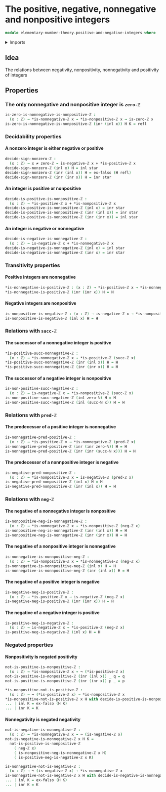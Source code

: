 # The positive, negative, nonnegative and nonpositive integers

```agda
module elementary-number-theory.positive-and-negative-integers where
```

<details><summary>Imports</summary>

```agda
open import elementary-number-theory.integers
open import elementary-number-theory.natural-numbers
open import elementary-number-theory.negative-integers
open import elementary-number-theory.nonnegative-integers
open import elementary-number-theory.nonpositive-integers
open import elementary-number-theory.positive-integers

open import foundation.action-on-identifications-functions
open import foundation.coproduct-types
open import foundation.dependent-pair-types
open import foundation.embeddings
open import foundation.empty-types
open import foundation.equality-coproduct-types
open import foundation.equivalences
open import foundation.function-types
open import foundation.homotopies
open import foundation.identity-types
open import foundation.injective-maps
open import foundation.negated-equality
open import foundation.negation
open import foundation.propositions
open import foundation.retractions
open import foundation.sections
open import foundation.sets
open import foundation.subtypes
open import foundation.transport-along-identifications
open import foundation.unit-type
open import foundation.universe-levels
```

</details>

## Idea

The relations between negativity, nonpositivity, nonnegativity and positivity of
integers

## Properties

### The only nonnegative and nonpositive integer is `zero-ℤ`

```agda
is-zero-is-nonnegative-is-nonpositive-ℤ :
  (x : ℤ) → *is-nonnegative-ℤ x → *is-nonpositive-ℤ x → is-zero-ℤ x
is-zero-is-nonnegative-is-nonpositive-ℤ (inr (inl x)) H K = refl
```

### Decidability properties

#### A nonzero integer is either negative or positive

```agda
decide-sign-nonzero-ℤ :
  (x : ℤ) → x ≠ zero-ℤ → is-negative-ℤ x + *is-positive-ℤ x
decide-sign-nonzero-ℤ (inl x) H = inl star
decide-sign-nonzero-ℤ (inr (inl x)) H = ex-falso (H refl)
decide-sign-nonzero-ℤ (inr (inr x)) H = inr star
```

#### An integer is positive or nonpositive

```agda
decide-is-positive-is-nonpositive-ℤ :
  (x : ℤ) → *is-positive-ℤ x + *is-nonpositive-ℤ x
decide-is-positive-is-nonpositive-ℤ (inl x) = inr star
decide-is-positive-is-nonpositive-ℤ (inr (inl x)) = inr star
decide-is-positive-is-nonpositive-ℤ (inr (inr x)) = inl star
```

#### An integer is negative or nonnegative

```agda
decide-is-negative-is-nonnegative-ℤ :
  (x : ℤ) → is-negative-ℤ x + *is-nonnegative-ℤ x
decide-is-negative-is-nonnegative-ℤ (inl x) = inl star
decide-is-negative-is-nonnegative-ℤ (inr x) = inr star
```

### Transitivity properties

#### Positive integers are nonnegative

```agda
*is-nonnegative-is-positive-ℤ : (x : ℤ) → *is-positive-ℤ x → *is-nonnegative-ℤ x
*is-nonnegative-is-positive-ℤ (inr (inr x)) H = H
```

#### Negative integers are nonpositive

```agda
is-nonpositive-is-negative-ℤ : (x : ℤ) → is-negative-ℤ x → *is-nonpositive-ℤ x
is-nonpositive-is-negative-ℤ (inl x) H = H
```

### Relations with `succ-ℤ`

#### The successor of a nonnegative integer is positive

```agda
*is-positive-succ-nonnegative-ℤ :
  (x : ℤ) → *is-nonnegative-ℤ x → *is-positive-ℤ (succ-ℤ x)
*is-positive-succ-nonnegative-ℤ (inr (inl x)) H = H
*is-positive-succ-nonnegative-ℤ (inr (inr x)) H = H
```

#### The successor of a negative integer is nonpositive

```agda
is-non-positive-succ-negative-ℤ :
  (x : ℤ) → is-negative-ℤ x → *is-nonpositive-ℤ (succ-ℤ x)
is-non-positive-succ-negative-ℤ (inl zero-ℕ) H = H
is-non-positive-succ-negative-ℤ (inl (succ-ℕ x)) H = H
```

### Relations with `pred-ℤ`

#### The predecessor of a positive integer is nonnegative

```agda
is-nonnegative-pred-positive-ℤ :
  (x : ℤ) → *is-positive-ℤ x → *is-nonnegative-ℤ (pred-ℤ x)
is-nonnegative-pred-positive-ℤ (inr (inr zero-ℕ)) H = H
is-nonnegative-pred-positive-ℤ (inr (inr (succ-ℕ x))) H = H
```

#### The predecessor of a nonnpositive integer is negative

```agda
is-negative-pred-nonpositive-ℤ :
  (x : ℤ) → *is-nonpositive-ℤ x → is-negative-ℤ (pred-ℤ x)
is-negative-pred-nonpositive-ℤ (inl x) H = H
is-negative-pred-nonpositive-ℤ (inr (inl x)) H = H
```

### Relations with `neg-ℤ`

#### The negative of a nonnegative integer is nonpositive

```agda
is-nonpositive-neg-is-nonnegative-ℤ :
  (x : ℤ) → *is-nonnegative-ℤ x → *is-nonpositive-ℤ (neg-ℤ x)
is-nonpositive-neg-is-nonnegative-ℤ (inr (inl x)) H = H
is-nonpositive-neg-is-nonnegative-ℤ (inr (inr x)) H = H
```

#### The negative of a nonpositive integer is nonnegative

```agda
is-nonnegative-is-nonnpositive-neg-ℤ :
  (x : ℤ) → *is-nonpositive-ℤ x → *is-nonnegative-ℤ (neg-ℤ x)
is-nonnegative-is-nonnpositive-neg-ℤ (inl x) H = H
is-nonnegative-is-nonnpositive-neg-ℤ (inr (inl x)) H = H
```

#### The negative of a positive integer is negative

```agda
is-negative-neg-is-positive-ℤ :
  (x : ℤ) → *is-positive-ℤ x → is-negative-ℤ (neg-ℤ x)
is-negative-neg-is-positive-ℤ (inr (inr x)) H = H
```

#### The negative of a negative integer is positive

```agda
is-positive-neg-is-negative-ℤ :
  (x : ℤ) → is-negative-ℤ x → *is-positive-ℤ (neg-ℤ x)
is-positive-neg-is-negative-ℤ (inl x) H = H
```

### Negated properties

#### Nonpositivity is negated positivity

```agda
not-is-positive-is-nonpositive-ℤ :
  (x : ℤ) → *is-nonpositive-ℤ x → ¬ (*is-positive-ℤ x)
not-is-positive-is-nonpositive-ℤ (inr (inl x)) _ q = q
not-is-positive-is-nonpositive-ℤ (inr (inr x)) p _ = p

*is-nonpositive-not-is-positive-ℤ :
  (x : ℤ) → ¬ (*is-positive-ℤ x) → *is-nonpositive-ℤ x
*is-nonpositive-not-is-positive-ℤ x H with decide-is-positive-is-nonpositive-ℤ x
... | inl K = ex-falso (H K)
... | inr K = K
```

#### Nonnegativity is negated negativity

```agda
not-is-negative-is-nonnegative-ℤ :
  (x : ℤ) → *is-nonnegative-ℤ x → ¬ (is-negative-ℤ x)
not-is-negative-is-nonnegative-ℤ x H K =
  not-is-positive-is-nonpositive-ℤ
    ( neg-ℤ x)
    ( is-nonpositive-neg-is-nonnegative-ℤ x H)
    ( is-positive-neg-is-negative-ℤ x K)

is-nonnegative-not-is-negative-ℤ :
  (x : ℤ) → ¬ (is-negative-ℤ x) → *is-nonnegative-ℤ x
is-nonnegative-not-is-negative-ℤ x H with decide-is-negative-is-nonnegative-ℤ x
... | inl K = ex-falso (H K)
... | inr K = K
```
